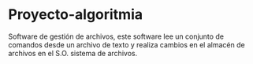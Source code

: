 # Proyecto-algoritmia
Software de gestión de archivos, este software lee un conjunto de comandos desde un archivo de texto y realiza cambios en el almacén de archivos en el S.O. sistema de archivos.
